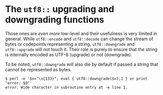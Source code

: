 # The `utf8::` upgrading and downgrading functions

Those ones are *even more* low-level and their usefulness is very limited in
general. While `utf8::encode` and `utf8::decode` can change the stream of bytes
or codepoints representing a string, `utf8::downgrade` and `utf8::upgrade` will
not touch it. Their role is purely to ensure that the string is internally
encoded as UTF-8 (upgrade) or not (downgrade).

To be noted, `utf8::downgrade` will also die by default if passed a string that
cannot be represented as bytes.

    $ perl -e '$x="\x{133}"; eval { utf8::downgrade($x);1 } or print "error: $@"'
    error: Wide character in subroutine entry at -e line 1.
